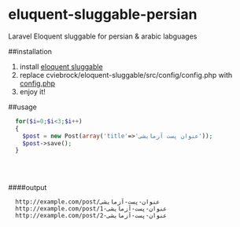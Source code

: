 eluquent-sluggable-persian
==========================

Laravel Eloquent sluggable for persian &amp; arabic labguages

##installation

1. install [eloquent sluggable](https://github.com/cviebrock/eloquent-sluggable)
2. replace cviebrock/eloquent-sluggable/src/config/config.php with [config.php](https://github.com/morilog/eluquent-sluggable-persian/blob/master/config.php)
3. enjoy it!


##usage

```php
  for($i=0;$i<3;$i++)
  {
    $post = new Post(array('title'=>'عنوان پست آزمایشی'));
    $post->save();
  }
  
  
    
```
####output

      http://example.com/post/عنوان-پست-آزمایشی
      http://example.com/post/عنوان-پست-آزمایشی-1
      http://example.com/post/عنوان-پست-آزمایشی-2
